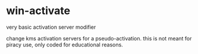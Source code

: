 # win-activate
very basic activation server modifier


change kms activation servers for a pseudo-activation.
this is not meant for piracy use, only coded for educational reasons. 
